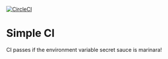 [![CircleCI](https://circleci.com/gh/CryptoMove/simple_ci.svg?style=svg&circle-token=fc530518759b28ee4bab763f69e6599f34fb254f)](https://circleci.com/gh/CryptoMove/simple_ci)

# Simple CI

CI passes if the environment variable secret sauce is marinara!
